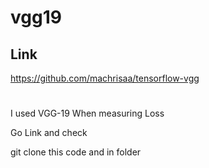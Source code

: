 # vgg19

## Link
https://github.com/machrisaa/tensorflow-vgg


# 

I used VGG-19 When measuring Loss

Go Link and check

git clone this code and in folder
